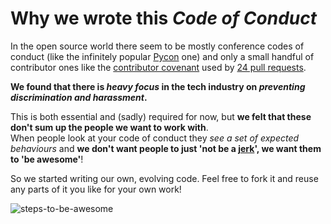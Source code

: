# Why we wrote this _Code of Conduct_

In the open source world there seem to be mostly conference codes of conduct (like the infinitely popular [Pycon](https://us.pycon.org/2013/about/code-of-conduct/) one) and only a small handful of contributor ones like the [contributor covenant](http://contributor-covenant.org/) used by [24 pull requests](http://24pullrequests.com/).    

**We found that there is _heavy focus_ in the tech industry on _preventing discrimination and harassment_.**

This is both essential and (sadly) required for now, but **we felt that these don't sum up the people we want to work with**.     
When people look at your code of conduct they _see a set of expected behaviours_ and **we don't want people to just 'not be a [jerk](http://jerk.urbanup.com/1365784#.VZzZ8ujZ8fY)', we want them to 'be awesome'**!

So we started writing our own, evolving code. Feel free to fork it and reuse any parts of it you like for your own work!

![steps-to-be-awesome](http://houseofpaincakes.com/wp-content/uploads/2014/11/bigpreview_Steps-to-be-awesome.jpg)

